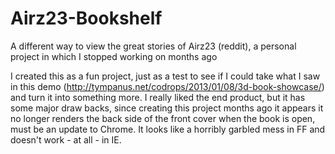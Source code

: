 Airz23-Bookshelf
================

A different way to view the great stories of Airz23 (reddit), a personal project in which I stopped working on months ago

I created this as a fun project, just as a test to see if I could take what I saw in this demo
(http://tympanus.net/codrops/2013/01/08/3d-book-showcase/) and turn it into something more. I really liked the end product,
but it has some major draw backs, since creating this project months ago it appears it no longer renders the back side of the
front cover when the book is open, must be an update to Chrome. It looks like a horribly garbled mess in FF and doesn't work -
at all - in IE.
